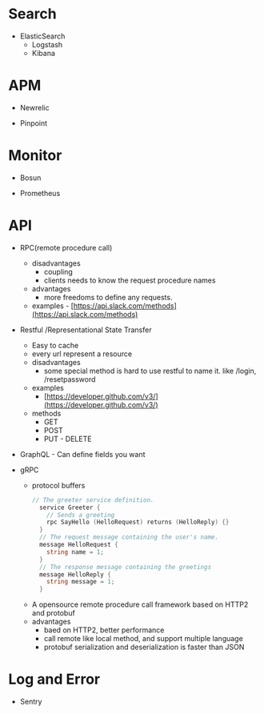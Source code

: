 # Search

- ElasticSearch
	- Logstash
	- Kibana

# APM
- Newrelic

- Pinpoint

# Monitor
- Bosun

- Prometheus

# API

- RPC(remote procedure call)
	- disadvantages
		- coupling
		- clients needs to know the request procedure names
	- advantages
		- more freedoms to define any requests.
	- examples		- [https://api.slack.com/methods](https://api.slack.com/methods)

- Restful /Representational State Transfer
	- Easy to cache
	- every url represent a resource
	- disadvantages
		- some special method is hard to use restful to name it. like /login, /resetpassword
	- examples
		- [https://developer.github.com/v3/](https://developer.github.com/v3/)
	- methods
		- GET
		- POST
		- PUT		- DELETE

- GraphQL	- Can define fields you want

- gRPC
	- protocol buffers
        ```go
        // The greeter service definition.
		  service Greeter {
		    // Sends a greeting
		    rpc SayHello (HelloRequest) returns (HelloReply) {}
		  }
		  // The request message containing the user's name.
		  message HelloRequest {
		    string name = 1;
		  }
		  // The response message containing the greetings
		  message HelloReply {
		    string message = 1;
		  }
        ```
	- A opensource  remote procedure call framework based on HTTP2 and protobuf
	- advantages
		- baed on HTTP2, better performance
		- call remote like local method, and support multiple language
		- protobuf serialization and deserialization is faster than JSON

# Log and Error

- Sentry
